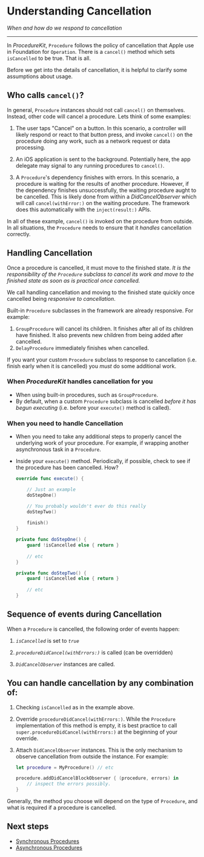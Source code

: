 # Understanding Cancellation

_When and how do we respond to cancellation_

---

In _ProcedureKit_, `Procedure` follows the policy of cancellation that Apple use in Foundation for `Operation`. There is a `cancel()` method which sets `isCancelled` to be true. That is all.

Before we get into the details of cancellation, it is helpful to clarify some assumptions about usage.

## Who calls `cancel()`?

In general, `Procedure` instances should not call `cancel()` on themselves. Instead, other code will cancel a procedure. Lets think of some examples:

1. The user taps "Cancel" on a button.
    In this scenario, a controller will likely respond or react to that button press, and invoke `cancel()` on the procedure doing any work, such as a network request or data processing.
    
2. An iOS application is sent to the background.
    Potentially here, the app delegate may signal to any running procedures to `cancel()`.
    
3. A `Procedure`'s dependency finishes with errors.
    In this scenario, a procedure is waiting for the results of another procedure. However, if the dependency finishes unsuccessfully, the waiting procedure aught to be cancelled. This is likely done from within a *DidCancelObserver* which will call `cancel(withError:)` on the waiting procedure. The framework does this automatically with the `inject(result:)` APIs.
    
In all of these example, `cancel()` is invoked on the procedure from outside. In all situations, the `Procedure` needs to ensure that it _handles_ cancellation correctly.

## Handling Cancellation

Once a procedure is cancelled, it must move to the finished state. *It is the responsibility of the `Procedure` subclass to cancel its work and move to the finished state as soon as is practical once cancelled.*

We call handling cancellation and moving to the finished state quickly once cancelled being *responsive to cancellation*.

Built-in `Procedure` subclasses in the framework are already responsive. For example:

1. `GroupProcedure` will cancel its children. It finishes after all of its children have finished. It also prevents new children from being added after cancelled.
2. `DelayProcedure` immediately finishes when cancelled.

If you want your custom `Procedure` subclass to response to cancellation (i.e. finish early when it is cancelled) you *must* do some additional work.

### When _ProcedureKit_ handles cancellation for you

- When using built-in procedures, such as `GroupProcedure`.
- By default, when a custom `Procedure` subclass is cancelled _before it has begun executing_ (i.e. before your `execute()` method is called).

### When you need to handle Cancellation

- When you need to take any additional steps to properly cancel the underlying work of your procedure. For example, if wrapping another asynchronous task in a `Procedure`.
- Inside your `execute()` method. Periodically, if possible, check to see if the procedure has been cancelled. How?

    ```swift  
    override func execute() {

		// Just an example
        doStepOne()

		// You probably wouldn't ever do this really
        doStepTwo()
        
        finish()
    }
    
    private func doStepOne() {
        guard !isCancelled else { return }    
        
        // etc
    }
    
    private func doStepTwo() {
        guard !isCancelled else { return }    
        
        // etc
    }
    
    ````

## Sequence of events during Cancellation

When a `Procedure` is cancelled, the following order of events happen:

1. *`isCancelled`* is set to *`true`*

2. *`procedureDidCancel(withErrors:)`* is called (can be overridden)

3. *`DidCancelObserver`* instances are called.

## You can handle cancellation by any combination of:

1. Checking `isCancelled` as in the example above.

2. Override `procedureDidCancel(withErrors:)`.
    While the `Procedure` implementation of this method is empty, it is best practice to call `super.procedureDidCancel(withErrors:)` at the beginning of your override.
    
3. Attach `DidCancelObserver` instances. This is the only mechanism to observe cancellation from outside the instance. For example:
    ```swift
    let procedure = MyProcedure() // etc
    
    procedure.addDidCancelBlockObserver { (procedure, errors) in
        // inspect the errors possibly.
    }
    ````
    
Generally, the method you choose will depend on the type of `Procedure`, and what is required if a procedure is cancelled.

## Next steps

- [Synchronous Procedures](cancelling-in-synchronous-procedures.html)
- [Asynchronous Procedures](cancelling-in-asynchronous-procedures.html)
